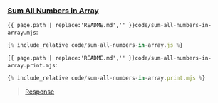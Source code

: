 ### [Sum All Numbers in Array](code.zip)

`{{ page.path | replace:'README.md','' }}code/sum-all-numbers-in-array.mjs`:
```js
{% include_relative code/sum-all-numbers-in-array.js %}
```

`{{ page.path | replace:'README.md','' }}code/sum-all-numbers-in-array.print.mjs`:
```js
{% include_relative code/sum-all-numbers-in-array.print.mjs %}
```

> [Response](response/sum-all-numbers-in-array.js)
